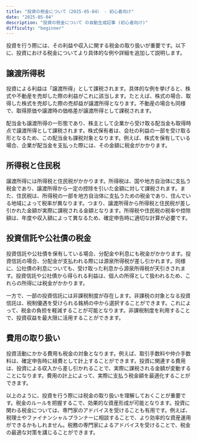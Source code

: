 ```yaml
---
title: "投資の税金について（2025-05-04） - 初心者向け"
date: "2025-05-04"
description: "投資の税金について の自動生成記事 (初心者向け)"
difficulty: "beginner"
---
```


投資を行う際には、その利益や収入に関する税金の取り扱いが重要です。以下に、投資における税金についてより具体的な例や詳細を追加して説明します。

## 譲渡所得税

投資による利益は「譲渡所得」として課税されます。具体的な例を挙げると、株式や不動産を売却した際の利益がこれに該当します。たとえば、株式の場合、取得した株式を売却した際の売却益が譲渡所得となります。不動産の場合も同様で、取得原価や譲渡時の価格差が譲渡所得として課税されます。

配当金も譲渡所得の一形態であり、株主として企業から受け取る配当金も取得時点で譲渡所得として課税されます。株式保有者は、会社の利益の一部を受け取る形となるため、この配当金も課税対象となります。例えば、株式を保有している場合、企業が配当金を支払った際には、その金額に税金がかかります。

## 所得税と住民税

譲渡所得には所得税と住民税がかかります。所得税は、国や地方自治体に支払う税金であり、譲渡所得から一定の控除を引いた金額に対して課税されます。また、住民税は、所得税の一部を地方自治体に支払うための税金であり、住んでいる地域によって税率が異なります。つまり、譲渡所得から所得税と住民税が差し引かれた金額が実際に課税される金額となります。所得税や住民税の税率や控除額は、年度や収入額によって異なるため、確定申告時に適切な計算が必要です。

## 投資信託や公社債の税金

投資信託や公社債を保有している場合、分配金や利息にも税金がかかります。投資信託の場合、分配金が支払われる際には源泉所得税が差し引かれます。同様に、公社債の利息についても、受け取った利息から源泉所得税が天引きされます。投資信託や公社債から得られる利益は、個人の所得として扱われるため、これらの所得には税金がかかります。

一方で、一部の投資信託には非課税制度が存在します。非課税の対象となる投資信託は、税制優遇を受けられる銘柄の中から選択することができます。これによって、税金の負担を軽減することが可能となります。非課税制度を利用することで、投資収益を最大限に活用することができます。

## 費用の取り扱い

投資活動にかかる費用も税金の対象となります。例えば、取引手数料や仲介手数料は、確定申告時に経費として計上することができます。投資に関連する費用は、投資による収入から差し引かれることで、実際に課税される金額が変動することになります。費用の計上によって、実際に支払う税金額を最適化することができます。

以上のように、投資を行う際には税金の取り扱いを理解しておくことが重要です。税金のルールを把握するこで、効果的な資産形成が可能となります。投資に関わる税金については、専門家のアドバイスを受けることも有用です。例えば、税理士やファイナンシャルプランナーに相談することで、より効率的な資産運用ができるかもしれません。税務の専門家によるアドバイスを受けることで、税金の最適な対策を講じることができます。
